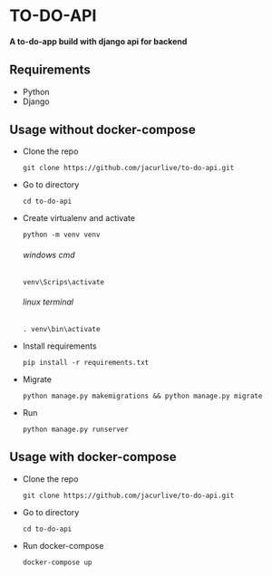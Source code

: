 # TO-DO-API

#### A to-do-app build with django api for backend

## Requirements

- Python
- Django

## Usage without docker-compose

- Clone the repo
    ```
    git clone https://github.com/jacurlive/to-do-api.git
    ```

- Go to directory
    ```
    cd to-do-api
    ```

- Create virtualenv and activate
    ```
    python -m venv venv
    ```
    ###### windows cmd
    ```
    venv\Scrips\activate
    ```
    ###### linux terminal
    ```
    . venv\bin\activate
    ```

- Install requirements
    ```
    pip install -r requirements.txt
    ```

- Migrate
    ```
    python manage.py makemigrations && python manage.py migrate
    ```

- Run
    ```
    python manage.py runserver
    ```

## Usage with docker-compose
- Clone the repo
    ```
    git clone https://github.com/jacurlive/to-do-api.git
    ```

- Go to directory
    ```
    cd to-do-api
    ```

- Run docker-compose
    ```
    docker-compose up
    ```